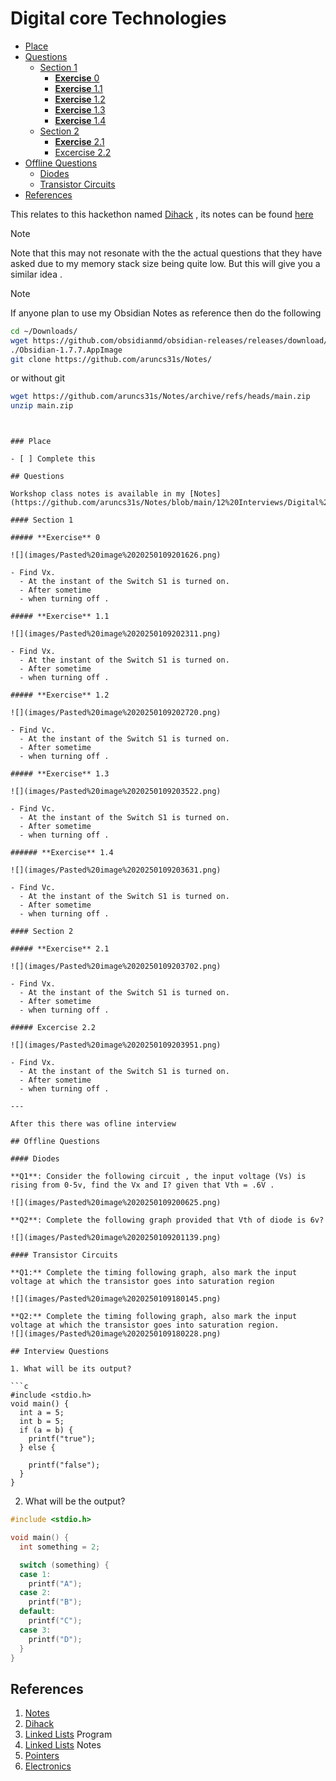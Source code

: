 # Digital core Technologies

<!--toc:start-->

- [Place](#place)
- [Questions](#questions)
  - [Section 1](#section-1)
    - [**Exercise** 0](#exercise-0)
    - [**Exercise** 1.1](#exercise-11)
    - [**Exercise** 1.2](#exercise-12)
    - [**Exercise** 1.3](#exercise-13)
    - [**Exercise** 1.4](#exercise-14)
  - [Section 2](#section-2)
    - [**Exercise** 2.1](#exercise-21)
    - [Excercise 2.2](#excercise-22)
- [Offline Questions](#offline-questions)
  - [Diodes](#diodes)
  - [Transistor Circuits](#transistor-circuits)
- [References](#references)

<!--toc:end-->

This relates to this hackethon named [Dihack](https://github.com/aruncs31s/Dihack-Hackathon) , its notes can be found [here](https://github.com/aruncs31s/Notes/tree/main/04%20Hackethons/Dihack)

> [!NOTE]
> Note that this may not resonate with the the actual questions that they have asked due to my memory stack size being quite low. But this will give you a similar idea .

> [!Note]
> If anyone plan to use my Obsidian Notes as reference then do the following
>
> ```bash
> cd ~/Downloads/
> wget https://github.com/obsidianmd/obsidian-releases/releases/download/v1.7.7/Obsidian-1.7.7.AppImage
> ./Obsidian-1.7.7.AppImage
> git clone https://github.com/aruncs31s/Notes/
> ```
>
> or without git
>
> ```bash
> wget https://github.com/aruncs31s/Notes/archive/refs/heads/main.zip
> unzip main.zip
> ```

````


### Place

- [ ] Complete this

## Questions

Workshop class notes is available in my [Notes](https://github.com/aruncs31s/Notes/blob/main/12%20Interviews/Digital%20Core%20Technologies/Study%20Session%20Materials.md)

#### Section 1

##### **Exercise** 0

![](images/Pasted%20image%2020250109201626.png)

- Find Vx.
  - At the instant of the Switch S1 is turned on.
  - After sometime
  - when turning off .

##### **Exercise** 1.1

![](images/Pasted%20image%2020250109202311.png)

- Find Vx.
  - At the instant of the Switch S1 is turned on.
  - After sometime
  - when turning off .

##### **Exercise** 1.2

![](images/Pasted%20image%2020250109202720.png)

- Find Vc.
  - At the instant of the Switch S1 is turned on.
  - After sometime
  - when turning off .

##### **Exercise** 1.3

![](images/Pasted%20image%2020250109203522.png)

- Find Vc.
  - At the instant of the Switch S1 is turned on.
  - After sometime
  - when turning off .

###### **Exercise** 1.4

![](images/Pasted%20image%2020250109203631.png)

- Find Vc.
  - At the instant of the Switch S1 is turned on.
  - After sometime
  - when turning off .

#### Section 2

##### **Exercise** 2.1

![](images/Pasted%20image%2020250109203702.png)

- Find Vx.
  - At the instant of the Switch S1 is turned on.
  - After sometime
  - when turning off .

##### Excercise 2.2

![](images/Pasted%20image%2020250109203951.png)

- Find Vx.
  - At the instant of the Switch S1 is turned on.
  - After sometime
  - when turning off .

---

After this there was ofline interview

## Offline Questions

#### Diodes

**Q1**: Consider the following circuit , the input voltage (Vs) is rising from 0-5v, find the Vx and I? given that Vth = .6V .

![](images/Pasted%20image%2020250109200625.png)

**Q2**: Complete the following graph provided that Vth of diode is 6v?

![](images/Pasted%20image%2020250109201139.png)

#### Transistor Circuits

**Q1:** Complete the timing following graph, also mark the input voltage at which the transistor goes into saturation region

![](images/Pasted%20image%2020250109180145.png)

**Q2:** Complete the timing following graph, also mark the input voltage at which the transistor goes into saturation region.
![](images/Pasted%20image%2020250109180228.png)

## Interview Questions

1. What will be its output?

```c
#include <stdio.h>
void main() {
  int a = 5;
  int b = 5;
  if (a = b) {
    printf("true");
  } else {

    printf("false");
  }
}
````

2. What will be the output?

```c
#include <stdio.h>

void main() {
  int something = 2;

  switch (something) {
  case 1:
    printf("A");
  case 2:
    printf("B");
  default:
    printf("C");
  case 3:
    printf("D");
  }
}
```

## References

1. [Notes](https://github.com/aruncs31s/Notes/tree/main/04%20Hackethons/Dihack)
2. [Dihack](https://github.com/aruncs31s/Dihack-Hackathon)
3. [Linked Lists](https://github.com/aruncs31s/programming/blob/main/c/Linked%20List/basicLinkedList.c) Program
4. [Linked Lists](https://github.com/aruncs31s/Notes/blob/main/02%20Coding/Data%20Structures%20and%20Algorithms/Linked%20List.md) Notes
5. [Pointers](https://github.com/aruncs31s/Notes/blob/main/02%20Coding/C/Pointers.md)
6. [Electronics](https://github.com/aruncs31s/Notes/blob/main/03%20Electronics/Electronics.md)
